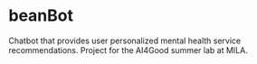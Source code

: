 # beanBot
Chatbot that provides user personalized mental health service recommendations. Project for the AI4Good summer lab at MILA.
